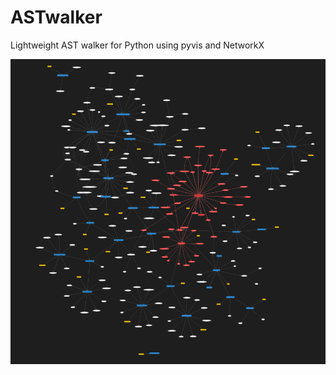 # ASTwalker
Lightweight AST walker for Python using pyvis and NetworkX

<img src="/img/astwalker.png" alt="AST Walker Diagram" width="800">

